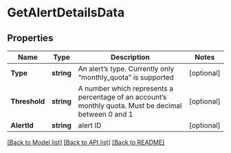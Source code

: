# GetAlertDetailsData

## Properties

Name | Type | Description | Notes
------------ | ------------- | ------------- | -------------
**Type** | **string** | An alert’s type. Currently only “monthly_quota” is supported | [optional] 
**Threshold** | **string** | A number which represents a percentage of an account’s monthly quota. Must be decimal between 0 and 1 | [optional] 
**AlertId** | **string** | alert ID | [optional] 

[[Back to Model list]](../README.md#documentation-for-models) [[Back to API list]](../README.md#documentation-for-api-endpoints) [[Back to README]](../README.md)


